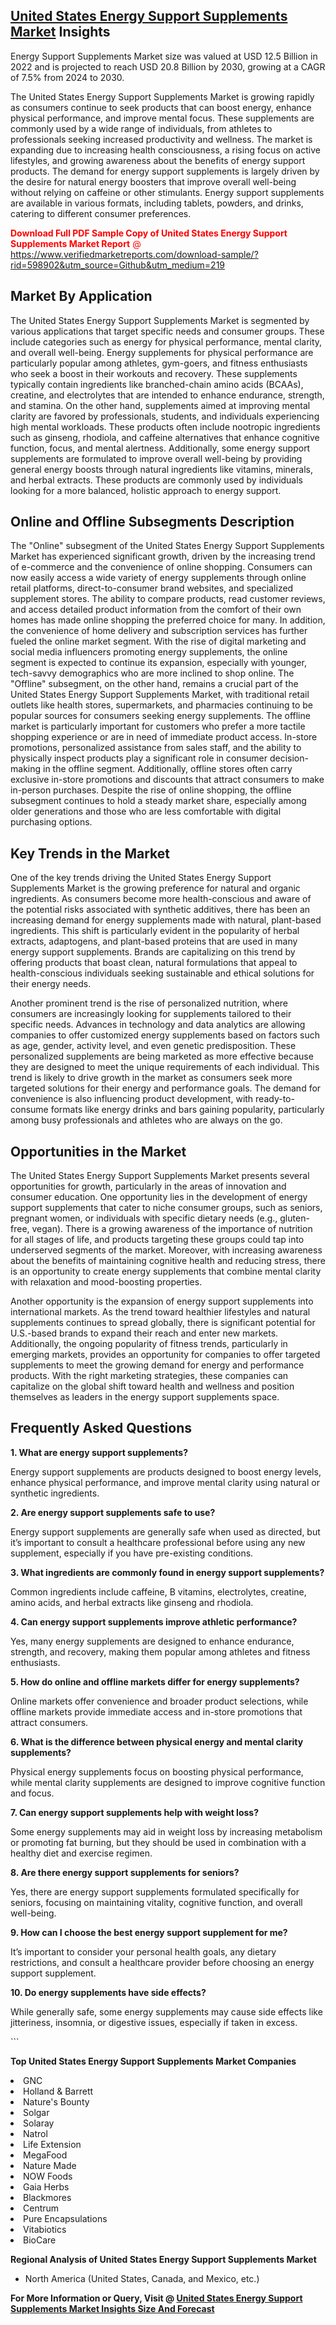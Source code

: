<h2><a href="https://www.verifiedmarketreports.com/download-sample/?rid=598902&amp;utm_source=Github&amp;utm_medium=219" target="_blank">United States Energy Support Supplements Market</a> Insights</h2><p>Energy Support Supplements Market size was valued at USD 12.5 Billion in 2022 and is projected to reach USD 20.8 Billion by 2030, growing at a CAGR of 7.5% from 2024 to 2030.</p><p> <p>The United States Energy Support Supplements Market is growing rapidly as consumers continue to seek products that can boost energy, enhance physical performance, and improve mental focus. These supplements are commonly used by a wide range of individuals, from athletes to professionals seeking increased productivity and wellness. The market is expanding due to increasing health consciousness, a rising focus on active lifestyles, and growing awareness about the benefits of energy support products. The demand for energy support supplements is largely driven by the desire for natural energy boosters that improve overall well-being without relying on caffeine or other stimulants. Energy support supplements are available in various formats, including tablets, powders, and drinks, catering to different consumer preferences. <p><span class=""><span style="color: #ff0000;"><strong>Download Full PDF Sample Copy of United States Energy Support Supplements Market Report</strong> @ </span><a href="https://www.verifiedmarketreports.com/download-sample/?rid=598902&amp;utm_source=Github&amp;utm_medium=219" target="_blank">https://www.verifiedmarketreports.com/download-sample/?rid=598902&amp;utm_source=Github&amp;utm_medium=219</a></span></p></p> <h2>Market By Application</h2> <p>The United States Energy Support Supplements Market is segmented by various applications that target specific needs and consumer groups. These include categories such as energy for physical performance, mental clarity, and overall well-being. Energy supplements for physical performance are particularly popular among athletes, gym-goers, and fitness enthusiasts who seek a boost in their workouts and recovery. These supplements typically contain ingredients like branched-chain amino acids (BCAAs), creatine, and electrolytes that are intended to enhance endurance, strength, and stamina. On the other hand, supplements aimed at improving mental clarity are favored by professionals, students, and individuals experiencing high mental workloads. These products often include nootropic ingredients such as ginseng, rhodiola, and caffeine alternatives that enhance cognitive function, focus, and mental alertness. Additionally, some energy support supplements are formulated to improve overall well-being by providing general energy boosts through natural ingredients like vitamins, minerals, and herbal extracts. These products are commonly used by individuals looking for a more balanced, holistic approach to energy support.</p> <h2>Online and Offline Subsegments Description</h2> <p>The "Online" subsegment of the United States Energy Support Supplements Market has experienced significant growth, driven by the increasing trend of e-commerce and the convenience of online shopping. Consumers can now easily access a wide variety of energy supplements through online retail platforms, direct-to-consumer brand websites, and specialized supplement stores. The ability to compare products, read customer reviews, and access detailed product information from the comfort of their own homes has made online shopping the preferred choice for many. In addition, the convenience of home delivery and subscription services has further fueled the online market segment. With the rise of digital marketing and social media influencers promoting energy supplements, the online segment is expected to continue its expansion, especially with younger, tech-savvy demographics who are more inclined to shop online. The "Offline" subsegment, on the other hand, remains a crucial part of the United States Energy Support Supplements Market, with traditional retail outlets like health stores, supermarkets, and pharmacies continuing to be popular sources for consumers seeking energy supplements. The offline market is particularly important for customers who prefer a more tactile shopping experience or are in need of immediate product access. In-store promotions, personalized assistance from sales staff, and the ability to physically inspect products play a significant role in consumer decision-making in the offline segment. Additionally, offline stores often carry exclusive in-store promotions and discounts that attract consumers to make in-person purchases. Despite the rise of online shopping, the offline subsegment continues to hold a steady market share, especially among older generations and those who are less comfortable with digital purchasing options. <h2>Key Trends in the Market</h2> <p>One of the key trends driving the United States Energy Support Supplements Market is the growing preference for natural and organic ingredients. As consumers become more health-conscious and aware of the potential risks associated with synthetic additives, there has been an increasing demand for energy supplements made with natural, plant-based ingredients. This shift is particularly evident in the popularity of herbal extracts, adaptogens, and plant-based proteins that are used in many energy support supplements. Brands are capitalizing on this trend by offering products that boast clean, natural formulations that appeal to health-conscious individuals seeking sustainable and ethical solutions for their energy needs.</p> <p>Another prominent trend is the rise of personalized nutrition, where consumers are increasingly looking for supplements tailored to their specific needs. Advances in technology and data analytics are allowing companies to offer customized energy supplements based on factors such as age, gender, activity level, and even genetic predisposition. These personalized supplements are being marketed as more effective because they are designed to meet the unique requirements of each individual. This trend is likely to drive growth in the market as consumers seek more targeted solutions for their energy and performance goals. The demand for convenience is also influencing product development, with ready-to-consume formats like energy drinks and bars gaining popularity, particularly among busy professionals and athletes who are always on the go.</p> <h2>Opportunities in the Market</h2> <p>The United States Energy Support Supplements Market presents several opportunities for growth, particularly in the areas of innovation and consumer education. One opportunity lies in the development of energy support supplements that cater to niche consumer groups, such as seniors, pregnant women, or individuals with specific dietary needs (e.g., gluten-free, vegan). There is a growing awareness of the importance of nutrition for all stages of life, and products targeting these groups could tap into underserved segments of the market. Moreover, with increasing awareness about the benefits of maintaining cognitive health and reducing stress, there is an opportunity to create energy supplements that combine mental clarity with relaxation and mood-boosting properties.</p> <p>Another opportunity is the expansion of energy support supplements into international markets. As the trend toward healthier lifestyles and natural supplements continues to spread globally, there is significant potential for U.S.-based brands to expand their reach and enter new markets. Additionally, the ongoing popularity of fitness trends, particularly in emerging markets, provides an opportunity for companies to offer targeted supplements to meet the growing demand for energy and performance products. With the right marketing strategies, these companies can capitalize on the global shift toward health and wellness and position themselves as leaders in the energy support supplements space.</p> <h2>Frequently Asked Questions</h2> <p><b>1. What are energy support supplements?</b></p> <p>Energy support supplements are products designed to boost energy levels, enhance physical performance, and improve mental clarity using natural or synthetic ingredients.</p> <p><b>2. Are energy support supplements safe to use?</b></p> <p>Energy support supplements are generally safe when used as directed, but it’s important to consult a healthcare professional before using any new supplement, especially if you have pre-existing conditions.</p> <p><b>3. What ingredients are commonly found in energy support supplements?</b></p> <p>Common ingredients include caffeine, B vitamins, electrolytes, creatine, amino acids, and herbal extracts like ginseng and rhodiola.</p> <p><b>4. Can energy support supplements improve athletic performance?</b></p> <p>Yes, many energy supplements are designed to enhance endurance, strength, and recovery, making them popular among athletes and fitness enthusiasts.</p> <p><b>5. How do online and offline markets differ for energy supplements?</b></p> <p>Online markets offer convenience and broader product selections, while offline markets provide immediate access and in-store promotions that attract consumers.</p> <p><b>6. What is the difference between physical energy and mental clarity supplements?</b></p> <p>Physical energy supplements focus on boosting physical performance, while mental clarity supplements are designed to improve cognitive function and focus.</p> <p><b>7. Can energy support supplements help with weight loss?</b></p> <p>Some energy supplements may aid in weight loss by increasing metabolism or promoting fat burning, but they should be used in combination with a healthy diet and exercise regimen.</p> <p><b>8. Are there energy support supplements for seniors?</b></p> <p>Yes, there are energy support supplements formulated specifically for seniors, focusing on maintaining vitality, cognitive function, and overall well-being.</p> <p><b>9. How can I choose the best energy support supplement for me?</b></p> <p>It’s important to consider your personal health goals, any dietary restrictions, and consult a healthcare provider before choosing an energy support supplement.</p> <p><b>10. Do energy supplements have side effects?</b></p> <p>While generally safe, some energy supplements may cause side effects like jitteriness, insomnia, or digestive issues, especially if taken in excess.</p> ```</p><p><strong>Top United States Energy Support Supplements Market Companies</strong></p><div data-test-id=""><p><li>GNC</li><li> Holland & Barrett</li><li> Nature's Bounty</li><li> Solgar</li><li> Solaray</li><li> Natrol</li><li> Life Extension</li><li> MegaFood</li><li> Nature Made</li><li> NOW Foods</li><li> Gaia Herbs</li><li> Blackmores</li><li> Centrum</li><li> Pure Encapsulations</li><li> Vitabiotics</li><li> BioCare</li></p><div><strong>Regional Analysis of&nbsp;United States Energy Support Supplements Market</strong></div><ul><li dir="ltr"><p dir="ltr">North America&nbsp;(United States, Canada, and Mexico, etc.)</p></li></ul><p><strong>For More Information or Query, Visit @&nbsp;</strong><strong><a href="https://www.verifiedmarketreports.com/product/energy-support-supplements-market/?utm_source=Github&amp;utm_medium=219" target="_blank">United States Energy Support Supplements Market Insights Size And Forecast</a></strong></p></div>
